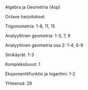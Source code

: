 Algebra ja Geometria (4op)

Octave harjoitukset

Trigonometria: 1-8, 11, 15

Analyyttinen geometria: 1-3, 7, 8

Analyyttinen geometria osa 2: 1-4, 6-9

Sinikäyrät: 1-3

Kompleksiluvut: 1

Eksponenttifunktio ja logaritmi: 1-2

Yhteensä: 29
